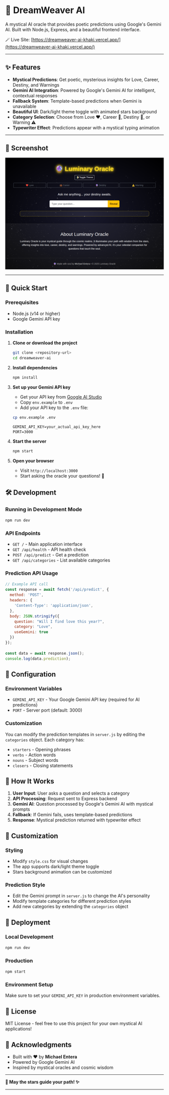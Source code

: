 # 🔮 DreamWeaver AI

A mystical AI oracle that provides poetic predictions using Google's Gemini AI. Built with Node.js, Express, and a beautiful frontend interface.

🪄 Live Site: [https://dreamweaver-ai-khaki.vercel.app/](https://dreamweaver-ai-khaki.vercel.app/)

---

## ✨ Features

- **Mystical Predictions**: Get poetic, mysterious insights for Love, Career, Destiny, and Warnings
- **Gemini AI Integration**: Powered by Google's Gemini AI for intelligent, contextual responses
- **Fallback System**: Template-based predictions when Gemini is unavailable
- **Beautiful UI**: Dark/light theme toggle with animated stars background
- **Category Selection**: Choose from Love ❤️, Career 💼, Destiny 🔮, or Warning ⚠️
- **Typewriter Effect**: Predictions appear with a mystical typing animation

---

## 📸 Screenshot

![DreamWeaver AI Screenshot](assets/images/screenshot.png)

---

## 🚀 Quick Start

### Prerequisites

- Node.js (v14 or higher)
- Google Gemini API key

### Installation

1. **Clone or download the project**
   ```bash
   git clone <repository-url>
   cd dreamweaver-ai
   ```

2. **Install dependencies**
   ```bash
   npm install
   ```

3. **Set up your Gemini API key**
   - Get your API key from [Google AI Studio](https://makersuite.google.com/app/apikey)
   - Copy `env.example` to `.env`
   - Add your API key to the `.env` file:
   ```bash
   cp env.example .env
   ```
   ```env
   GEMINI_API_KEY=your_actual_api_key_here
   PORT=3000
   ```

4. **Start the server**
   ```bash
   npm start
   ```

5. **Open your browser**
   - Visit `http://localhost:3000`
   - Start asking the oracle your questions! 🔮

## 🛠️ Development

### Running in Development Mode
```bash
npm run dev
```

### API Endpoints

- `GET /` - Main application interface
- `GET /api/health` - API health check
- `POST /api/predict` - Get a prediction
- `GET /api/categories` - List available categories

### Prediction API Usage

```javascript
// Example API call
const response = await fetch('/api/predict', {
  method: 'POST',
  headers: {
    'Content-Type': 'application/json',
  },
  body: JSON.stringify({
    question: "Will I find love this year?",
    category: "Love",
    useGemini: true
  })
});

const data = await response.json();
console.log(data.prediction);
```

## 🔧 Configuration

### Environment Variables

- `GEMINI_API_KEY` - Your Google Gemini API key (required for AI predictions)
- `PORT` - Server port (default: 3000)

### Customization

You can modify the prediction templates in `server.js` by editing the `categories` object. Each category has:
- `starters` - Opening phrases
- `verbs` - Action words
- `nouns` - Subject words
- `closers` - Closing statements

## 🌟 How It Works

1. **User Input**: User asks a question and selects a category
2. **API Processing**: Request sent to Express backend
3. **Gemini AI**: Question processed by Google's Gemini AI with mystical prompts
4. **Fallback**: If Gemini fails, uses template-based predictions
5. **Response**: Mystical prediction returned with typewriter effect

## 🎨 Customization

### Styling
- Modify `style.css` for visual changes
- The app supports dark/light theme toggle
- Stars background animation can be customized

### Prediction Style
- Edit the Gemini prompt in `server.js` to change the AI's personality
- Modify template categories for different prediction styles
- Add new categories by extending the `categories` object

## 🚀 Deployment

### Local Development
```bash
npm run dev
```

### Production
```bash
npm start
```

### Environment Setup
Make sure to set your `GEMINI_API_KEY` in production environment variables.

## 📝 License

MIT License - feel free to use this project for your own mystical AI applications!

## 🙏 Acknowledgments

- Built with ❤️ by **Michael Entera**
- Powered by Google Gemini AI
- Inspired by mystical oracles and cosmic wisdom

---

**🔮 May the stars guide your path! ✨**

---
